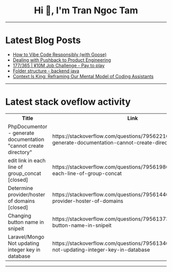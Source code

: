 <h1 align="center">Hi 👋, I'm Tran Ngoc Tam</h1>

---

# Latest Blog Posts 
<!-- BLOG-POST-LIST:START -->
- [How to Vibe Code Responsibly &lpar;with Goose&rpar;](https://dev.to/blockopensource/how-to-vibe-code-responsibly-with-goose-42kb)
- [Dealing with Pushback to Product Engineering](https://dev.to/epilot/dealing-with-pushback-to-product-engineering-431o)
- [177/365 | ¥10M Job Challenge - Pay to play](https://dev.to/kameken100/177365-y10m-job-challenge-pay-to-play-3p5e)
- [Folder structure - backend java](https://dev.to/imajenasyon/folder-structure-backend-java-2402)
- [Context Is King: Reframing Our Mental Model of Coding Assistants](https://dev.to/filipeximenes/context-is-king-reframing-our-mental-model-of-coding-assistants-4jc3)
<!-- BLOG-POST-LIST:END -->

---

# Latest stack oveflow activity
<table>
  <tr><th>Title</th><th>Link</th></tr>
  <!-- STACKOVERFLOW:START --><tr><td>PhpDocumentor - generate documentation &quot;cannot create directory&quot;</td><td>https://stackoverflow.com/questions/79562216/phpdocumentor-generate-documentation-cannot-create-directory</td></tr><tr><td>edit link in each line of group_concat [closed]</td><td>https://stackoverflow.com/questions/79561986/edit-link-in-each-line-of-group-concat</td></tr><tr><td>Determine provider/hoster of domains [closed]</td><td>https://stackoverflow.com/questions/79561446/determine-provider-hoster-of-domains</td></tr><tr><td>Changing button name in snipeit</td><td>https://stackoverflow.com/questions/79561373/changing-button-name-in-snipeit</td></tr><tr><td>Laravel/Mongo Not updating integer key in database</td><td>https://stackoverflow.com/questions/79561346/laravel-mongo-not-updating-integer-key-in-database</td></tr><!-- STACKOVERFLOW:END -->
</table>

---


